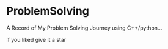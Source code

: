# ProblemSolving

A Record of My Problem Solving Journey using C++/python...





if you liked give it a star
